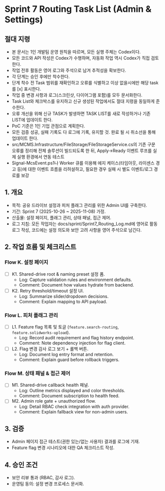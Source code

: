 # Sprint 7 Routing Task List (Admin & Settings)

## 절대 지령
- 본 문서는 1인 개발팀 운영 원칙을 따르며, 모든 실행 주체는 Codex이다.
- 모든 코드와 API 작성은 Codex가 수행하며, 자동화 작업 역시 Codex가 직접 검토한다.
- 작업 전후 활동은 영어 로그와 주석으로 남겨 추적성을 확보한다.
- 각 단계는 승인 후에만 착수한다.
- 단계 착수 전 Task 범위를 재확인하고 오류를 식별하고 이상 없을시에만 해당 task를 [x] 표시한다.
- 작업 중 변경 사항과 로그(스크린샷, 다이어그램 포함)를 모두 문서화한다.
- Task List와 체크박스를 유지하고 신규 생성된 작업에서도 절대 지령을 동일하게 준수한다.
- 오류 개선을 위해 신규 TASK가 발생하면 TASK LIST를 새로 작성하거나 기존 LIST에 업데이트 한다.
- PoC 기준은 1인 기업 관점으로 계획한다.
- 모든 검증 성공, 실패 기록도 다 로그에 기록, 유지할 것. 완료 될 시 취소선을 통해 업데이트 한다.
- src/MCMS.Infrastructure/FileStorage/FileStorageService.cs의 기존 구문 오류를 정리해 전체 솔루션이 빌드되도록 한 뒤, Apply→Ready 이벤트 루프를 실제 실행 환경에서 연동 테스트
- Signal-McsEvent.ps1나 Worker 큐를 이용해 에지 케이스(타임아웃, 라이센스 경고 등)에 대한 이벤트 흐름을 리허설하고, 필요한 경우 실패 시 별도 이벤트/로그 경로를 보강

## 1. 개요
- 목적: 공유 드라이브 설정과 피처 플래그 관리를 위한 Admin UI를 구축한다.
- 기간: Sprint 7 (2025-10-26 ~ 2025-11-08) 가정.
- 산출물: 설정 페이지, 플래그 관리, 상태 패널, 접근 제어.
- 로그 지침: 모든 작업자는 docs/sprint/Sprint7_Routing_Log.md에 영어로 활동 로그 작성, 코드에는 설정 의도와 보안 고려 사항을 영어 주석으로 남긴다.

## 2. 작업 흐름 및 체크리스트
### Flow K. 설정 페이지
- [ ] K1. Shared-drive root & naming preset 설정 폼.
  - Log: Capture validation rules and environment defaults.
  - Comment: Document how values hydrate from backend.
- [ ] K2. Retry threshold/timeout 설정 UI.
  - Log: Summarize slider/dropdown decisions.
  - Comment: Explain mapping to API payload.

### Flow L. 피처 플래그 관리
- [ ] L1. Feature flag 목록 및 토글 (`feature.search-routing`, `feature.solidworks-upload`).
  - Log: Record audit requirement and flag history endpoint.
  - Comment: Note dependency injection for flag client.
- [ ] L2. Flag 변경 감사 로그 보기 + 롤백 버튼.
  - Log: Document log entry format and retention.
  - Comment: Explain guard before rollback triggers.

### Flow M. 상태 패널 & 접근 제어
- [ ] M1. Shared-drive callback health 패널.
  - Log: Outline metrics displayed and color thresholds.
  - Comment: Document subscription to health feed.
- [ ] M2. Admin role gate + unauthorized flow.
  - Log: Detail RBAC check integration with auth provider.
  - Comment: Explain fallback view for non-admin users.

## 3. 검증
- Admin 페이지 접근 테스트(권한 있는/없는 사용자) 결과를 로그에 기재.
- Feature flag 변경 시나리오에 대한 QA 체크리스트 작성.

## 4. 승인 조건
- 보안 리뷰 통과 (RBAC, 감사 로그).
- 운영팀 동의: 설정 변경 프로세스 문서화.




